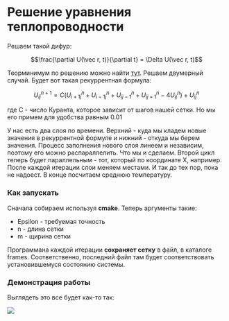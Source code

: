 # Решение уравнения теплопроводности

Решаем такой дифур:

$$\frac{\partial U(\vec r, t)}{\partial t} = \Delta U(\vec r, t)$$

Теорминимум по решению можно найти [тут](https://github.com/timattt/Project-computational-math/blob/master/About/ThermalEquation.md).
Решаем двумерный случай. Будет вот такая рекуррентная формула:

$$U_{i j}^{n+1} = C (U_{i+1 j}^{n} + U_{i-1 j}^{n} + U_{i j-1}^{n} + U_{i j+1}^{n} - 4 U_{i j}^{n}) + U_{i j}^{n}$$

где C - число Куранта, которое зависит от шагов нашей сетки. Но мы его примем для удобства равным 0.01

У нас есть два слоя по времени. Верхний - куда мы кладем новые значения в рекуррентной формуле и нижний - откуда мы берем значения.
Процесс заполнения нового слоя линеем и независим, поэтому его можно распараллелить. Что мы и сделаем. Второй цикл теперь будет параллельным - тот,
который по координате X, например. После каждой итерации слои меняем местами. И так до тех пор, пока не надоест. В конце посчитаем среднюю температуру.

### Как запускать

Сначала собираем используя **cmake**.
Теперь аргументы такие: 
* Epsilon - требуемая точность
* n - длина сетки
* m - щирина сетки

Программана каждой итерации **сохраняет сетку** в файл, в каталоге frames.
Соответственно, последний файл там будет соответствовать установившемуся состоянию системы.

### Демонстрация работы

Выглядеть это все будет как-то так:

![](https://user-images.githubusercontent.com/25401699/164061165-eef819fd-8f03-4a26-885d-fabdea7b28a0.gif)
